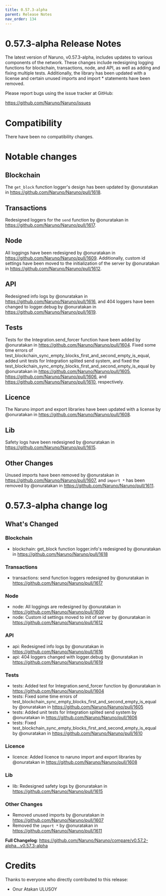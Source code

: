```yaml
---
title: 0.57.3-alpha
parent: Release Notes
nav_order: 134
---
```


# 0.57.3-alpha Release Notes

The latest version of Naruno, v0.57.3-alpha, includes updates to various components of the network. These changes include redesigning logging functions for blockchain, transactions, node, and API, as well as adding and fixing multiple tests. Additionally, the library has been updated with a license and certain unused imports and import * statements have been removed. 

Please report bugs using the issue tracker at GitHub:

<https://github.com/Naruno/Naruno/issues>

# Compatibility

There have been no compatibility changes.

# Notable changes

## Blockchain
The `get_block` function logger's design has been updated by @onuratakan in https://github.com/Naruno/Naruno/pull/1618.

## Transactions
Redesigned loggers for the `send` function by @onuratakan in https://github.com/Naruno/Naruno/pull/1617.

## Node
All loggings have been redesigned by @onuratakan in https://github.com/Naruno/Naruno/pull/1609. Additionally, custom id settings have been moved to the initialization of the server by @onuratakan in https://github.com/Naruno/Naruno/pull/1612.

## API
Redesigned info logs by @onuratakan in https://github.com/Naruno/Naruno/pull/1616, and 404 loggers have been changed to logger.debug by @onuratakan in https://github.com/Naruno/Naruno/pull/1619.

## Tests
Tests for the Integration.send_forcer function have been added by @onuratakan in https://github.com/Naruno/Naruno/pull/1604. Fixed some time errors of test_blockchain_sync_empty_blocks_first_and_second_empty_is_equal, added unit tests for Integration splited send system, and fixed the test_blockchain_sync_empty_blocks_first_and_second_empty_is_equal by @onuratakan in https://github.com/Naruno/Naruno/pull/1605, https://github.com/Naruno/Naruno/pull/1606, and https://github.com/Naruno/Naruno/pull/1610, respectively.

## Licence
The Naruno import and export libraries have been updated with a license by @onuratakan in https://github.com/Naruno/Naruno/pull/1608.

## Lib
Safety logs have been redesigned by @onuratakan in https://github.com/Naruno/Naruno/pull/1615.

## Other Changes
Unused imports have been removed by @onuratakan in https://github.com/Naruno/Naruno/pull/1607, and `import *` has been removed by @onuratakan in https://github.com/Naruno/Naruno/pull/1611.

# 0.57.3-alpha change log

<!-- Release notes generated using configuration in .github/release.yml at master -->

## What's Changed
### Blockchain
* blockchain: get_block function logger.info's redesigned by @onuratakan in https://github.com/Naruno/Naruno/pull/1618
### Transactions
* transactions: send function loggers redesigned by @onuratakan in https://github.com/Naruno/Naruno/pull/1617
### Node
* node: All loggings are redesigned by @onuratakan in https://github.com/Naruno/Naruno/pull/1609
* node:  Custom id settings moved to init of server by @onuratakan in https://github.com/Naruno/Naruno/pull/1612
### API
* api: Redesigned info logs by @onuratakan in https://github.com/Naruno/Naruno/pull/1616
* api: 404 loggers changed with logger.debug by @onuratakan in https://github.com/Naruno/Naruno/pull/1619
### Tests
* tests: Added test for Integration.send_forcer function by @onuratakan in https://github.com/Naruno/Naruno/pull/1604
* tests: Fixed some time errors of test_blockchain_sync_empty_blocks_first_and_second_empty_is_equal by @onuratakan in https://github.com/Naruno/Naruno/pull/1605
* tests: Added unit tests for Integration splited send system by @onuratakan in https://github.com/Naruno/Naruno/pull/1606
* tests: Fixed test_blockchain_sync_empty_blocks_first_and_second_empty_is_equal by @onuratakan in https://github.com/Naruno/Naruno/pull/1610
### Licence
* licence: Added licence to naruno import and export libraries by @onuratakan in https://github.com/Naruno/Naruno/pull/1608
### Lib
* lib: Redesigned safety logs by @onuratakan in https://github.com/Naruno/Naruno/pull/1615
### Other Changes
* Removed unused imports by @onuratakan in https://github.com/Naruno/Naruno/pull/1607
* Removed the `import *` by @onuratakan in https://github.com/Naruno/Naruno/pull/1611


**Full Changelog**: https://github.com/Naruno/Naruno/compare/v0.57.2-alpha...v0.57.3-alpha

# Credits

Thanks to everyone who directly contributed to this release:

- Onur Atakan ULUSOY
